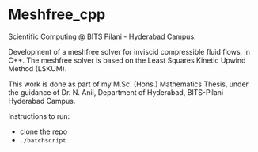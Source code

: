 # Meshfree_cpp

Scientific Computing @ BITS Pilani - Hyderabad Campus.

Development of a meshfree solver for inviscid compressible fluid flows, in C++. The meshfree solver is based on the Least Squares
Kinetic Upwind Method (LSKUM).

This work is done as part of my M.Sc. (Hons.) Mathematics Thesis, under the guidance of Dr. N. Anil, Department of Hyderabad, BITS-Pilani Hyderabad Campus.

Instructions to run:

* clone the repo
* `./batchscript`


